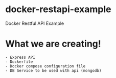 # docker-restapi-example

Docker Restful API Example

# What we are creating!

    - Express API
    - Dockerfile
    - Docker compose configuration file
    - DB Service to be used with api (mongodb)
